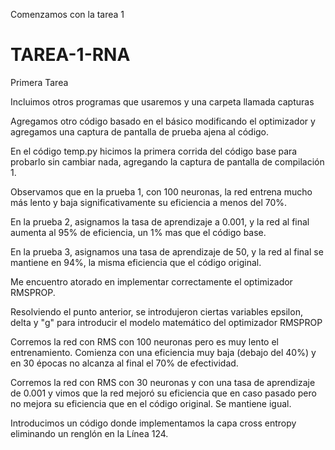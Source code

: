Comenzamos con la tarea 1
# TAREA-1-RNA
Primera Tarea

Incluimos otros programas que usaremos y una carpeta llamada capturas

Agregamos otro código basado en el básico modificando el optimizador y agregamos una captura de pantalla de prueba ajena al código.

En el código temp.py hicimos la primera corrida del código base para probarlo sin cambiar nada, agregando la captura de pantalla de compilación 1.

Observamos que en la prueba 1, con 100 neuronas, la red entrena mucho más lento y baja significativamente su eficiencia a menos del 70%.

En la prueba 2, asignamos la tasa de aprendizaje a 0.001, y la red al final aumenta al 95% de eficiencia, un 1% mas que el código base.

En la prueba 3, asignamos una tasa de aprendizaje de 50, y la red al final se mantiene en 94%, la misma eficiencia que el código original.

Me encuentro atorado en implementar correctamente el optimizador RMSPROP.

Resolviendo el punto anterior, se introdujeron ciertas variables epsilon, delta y "g" para introducir el modelo matemático del optimizador RMSPROP

Corremos la red con RMS con 100 neuronas pero es muy lento el entrenamiento. Comienza con una eficiencia muy baja (debajo del 40%) y en 30 épocas no alcanza al final el 70% de efectividad.

Corremos la red con RMS con 30 neuronas y con una tasa de aprendizaje de 0.001 y vimos que la red mejoró su eficiencia que en caso pasado pero no mejora su eficiencia que en el código original. Se mantiene igual.

Introducimos un código donde implementamos la capa cross entropy eliminando un renglón en la Línea 124.  
